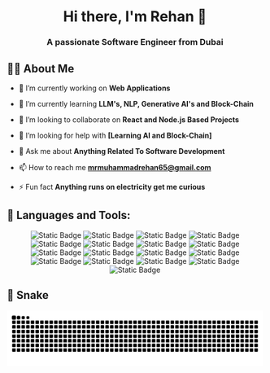 <h1 align="center">Hi there, I'm Rehan 👋</h1>
<h3 align="center">A passionate Software Engineer from Dubai</h3>

## 🙋‍♂️ About Me

- 🔭 I’m currently working on **Web Applications**

- 🌱 I’m currently learning **LLM's, NLP, Generative AI's and Block-Chain**

- 👯 I’m looking to collaborate on **React and Node.js Based Projects**

- 🤝 I’m looking for help with **[Learning AI and Block-Chain]**

- 💬 Ask me about **Anything Related To Software Development**

- 📫 How to reach me **mrmuhammadrehan65@gmail.com**

- ⚡ Fun fact **Anything runs on electricity get me curious**

## 🚀 Languages and Tools:

<p align="center">
  <img alt="Static Badge" src="https://img.shields.io/badge/JavaScript-yellow"/>
  <img alt="Static Badge" src="https://img.shields.io/badge/TypeScript-blue"/>
  <img alt="Static Badge" src="https://img.shields.io/badge/CShrp-blue"/>
  <img alt="Static Badge" src="https://img.shields.io/badge/Java-white"/>
  <img alt="Static Badge" src="https://img.shields.io/badge/Node.Js-green"/>
  <img alt="Static Badge" src="https://img.shields.io/badge/SQL-blue"/>
  <img alt="Static Badge" src="https://img.shields.io/badge/Postgress-gray"/>
  <img alt="Static Badge" src="https://img.shields.io/badge/MongoDb-Green"/>
  <img alt="Static Badge" src="https://img.shields.io/badge/Prisma-black"/>
  <img alt="Static Badge" src="https://img.shields.io/badge/AWS-brown"/>
  <img alt="Static Badge" src="https://img.shields.io/badge/React-Js-skyblue"/>
  <img alt="Static Badge" src="https://img.shields.io/badge/Next-Js-black"/>
  <img alt="Static Badge" src="https://img.shields.io/badge/React-Native-skyblue"/>
  <img alt="Static Badge" src="https://img.shields.io/badge/Flutter-blue"/>
  <img alt="Static Badge" src="https://img.shields.io/badge/Rabbit--MQ-red"/>
  <img alt="Static Badge" src="https://img.shields.io/badge/Apache-Kafka-red"/>
  <img alt="Static Badge" src="https://img.shields.io/badge/ELK-Elastic--Search-green"/>
</p>


## 🐍 Snake

<p align="center">
  <img src="https://github.com/mr-muhammad-rehan/mr-muhammad-rehan.github.io/blob/output/github-contribution-grid-snake.svg" alt="Snake Game" />
</p>
